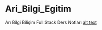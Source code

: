 # Ari_Bilgi_Egitim
Arı Bilgi Bilişim Full Stack Ders Notları
[alt text]([http://url/to/img.png](https://www.aribilgi.com/wp-content/uploads/2022/01/cropped-logo-200x37-1.png)https://www.aribilgi.com/wp-content/uploads/2022/01/cropped-logo-200x37-1.png)
